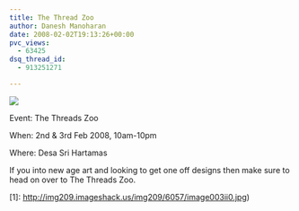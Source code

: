 ```yaml
---
title: The Thread Zoo
author: Danesh Manoharan
date: 2008-02-02T19:13:26+00:00
pvc_views:
  - 63425
dsq_thread_id:
  - 913251271

---
```

![](http://img209.imageshack.us/img209/8629/image003spy7.jpg)

Event: The Threads Zoo

When: 2nd & 3rd Feb 2008, 10am-10pm

Where: Desa Sri Hartamas

If you into new age art and looking to get one off designs then make sure to head on over to The Threads Zoo.

 [1]: http://img209.imageshack.us/img209/6057/image003ii0.jpg)